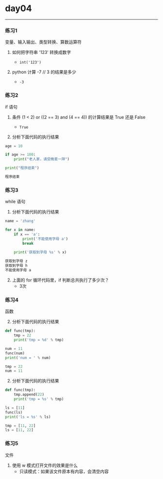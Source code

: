 # day04

---
### 练习1

变量、输入输出、类型转换、算数运算符

1. 如何把字符串 '123' 转换成数字
	- `int('123')`

2. python 计算 -7 // 3 的结果是多少
	- `-3`

### 练习2

if 语句

1. 条件 (1 < 2) or ((2 == 3) and (4 == 4)) 的计算结果是 True 还是 False
	- `True`

2. 分析下面代码的执行结果
```python
age = 10

if age >= 100:
    print("老人家，请受晚辈一拜")

print("程序结束")
```

```python
程序结束
```

### 练习3

while 语句

1. 分析下面代码的执行结果
```python
name = 'zhang'

for x in name:
    if x == 'a':
        print('不能使用字母 a')
        break
    
    print('获取到字母 %s' % x)
```

```python
获取到字母 z
获取到字母 h
不能使用字母 a
```

2. 上面的 for 循环代码里，if 判断总共执行了多少次？
	- 3次

### 练习4

函数

2. 分析下面代码的执行结果
```python
def func(tmp):
    tmp = 22
    print('tmp = %d' % tmp)

num = 11
func(num)
print('num = ' % num)
```

```python
tmp = 22
num = 11
```
   
2. 分析下面代码的执行结果
```python
def func(tmp):
    tmp.append(22)
    print('tmp = %s' % tmp)

ls = [11]
func(ls)
print('ls = %s' % ls)
```

```python
tmp = [11, 22]
ls = [11, 22]
```

### 练习5

文件

1. 使用 w 模式打开文件的效果是什么
	- 只读模式：如果该文件原本有内容，会清空内容
